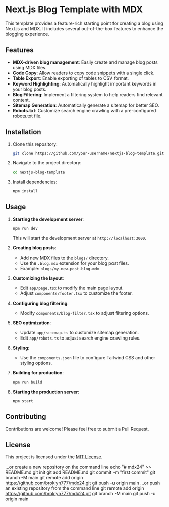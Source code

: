 # Next.js Blog Template with MDX

This template provides a feature-rich starting point for creating a blog using Next.js and MDX. It includes several out-of-the-box features to enhance the blogging experience.

## Features

- **MDX-driven blog management**: Easily create and manage blog posts using MDX files.
- **Code Copy**: Allow readers to copy code snippets with a single click.
- **Table Export**: Enable exporting of tables to CSV format.
- **Keyword Highlighting**: Automatically highlight important keywords in your blog posts.
- **Blog Filtering**: Implement a filtering system to help readers find relevant content.
- **Sitemap Generation**: Automatically generate a sitemap for better SEO.
- **Robots.txt**: Customize search engine crawling with a pre-configured robots.txt file.

## Installation

1. Clone this repository:
   ```bash
   git clone https://github.com/your-username/nextjs-blog-template.git
   ```

2. Navigate to the project directory:
   ```bash
   cd nextjs-blog-template
   ```

3. Install dependencies:
   ```bash
   npm install
   ```

## Usage

1. **Starting the development server**:
   ```bash
   npm run dev
   ```
   This will start the development server at `http://localhost:3000`.

2. **Creating blog posts**:
   - Add new MDX files to the `blogs/` directory.
   - Use the `.blog.mdx` extension for your blog post files.
   - Example: `blogs/my-new-post.blog.mdx`

3. **Customizing the layout**:
   - Edit `app/page.tsx` to modify the main page layout.
   - Adjust `components/footer.tsx` to customize the footer.

4. **Configuring blog filtering**:
   - Modify `components/blog-filter.tsx` to adjust filtering options.

5. **SEO optimization**:
   - Update `app/sitemap.ts` to customize sitemap generation.
   - Edit `app/robots.ts` to adjust search engine crawling rules.

6. **Styling**:
   - Use the `components.json` file to configure Tailwind CSS and other styling options.

7. **Building for production**:
   ```bash
   npm run build
   ```

8. **Starting the production server**:
   ```bash
   npm start
   ```

## Contributing

Contributions are welcome! Please feel free to submit a Pull Request.

## License

This project is licensed under the [MIT License](LICENSE).



…or create a new repository on the command line
echo "# mdx24" >> README.md
git init
git add README.md
git commit -m "first commit"
git branch -M main
git remote add origin https://github.com/broklyn777/mdx24.git
git push -u origin main
…or push an existing repository from the command line
git remote add origin https://github.com/broklyn777/mdx24.git
git branch -M main
git push -u origin main